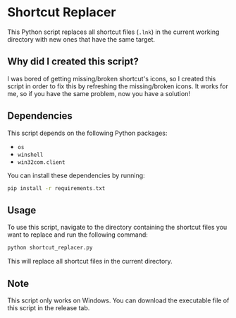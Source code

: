 # Shortcut Replacer

This Python script replaces all shortcut files (`.lnk`) in the current working directory with new ones that have the same target.

## Why did I created this script?

I was bored of getting missing/broken shortcut's icons, so I created this script in order to fix this by refreshing the missing/broken icons. It works for me, so if you have the same problem, now you have a solution!

## Dependencies

This script depends on the following Python packages:

- `os`
- `winshell`
- `win32com.client`

You can install these dependencies by running:

```bash
pip install -r requirements.txt
```

## Usage

To use this script, navigate to the directory containing the shortcut files you want to replace and run the following command:

```bash
python shortcut_replacer.py
```

This will replace all shortcut files in the current directory.

## Note

This script only works on Windows.
You can download the executable file of this script in the release tab.
